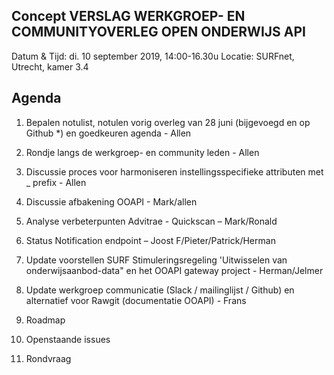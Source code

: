 **Concept VERSLAG WERKGROEP- EN COMMUNITYOVERLEG OPEN ONDERWIJS API**
---------------------------------------------------------------------

Datum & Tijd: di. 10 september 2019, 14:00-16.30u
Locatie: SURFnet, Utrecht, kamer 3.4

Agenda
------

1.   Bepalen notulist, notulen vorig overleg van 28 juni (bijgevoegd en op Github *) en goedkeuren agenda - Allen

2.   Rondje langs de werkgroep- en community leden - Allen

3.   Discussie proces voor harmoniseren instellingsspecifieke attributen met _ prefix - Allen

4.   Discussie afbakening OOAPI - Mark/allen

5.   Analyse verbeterpunten Advitrae - Quickscan – Mark/Ronald

6.   Status Notification endpoint – Joost F/Pieter/Patrick/Herman

7.   Update voorstellen SURF Stimuleringsregeling 'Uitwisselen van onderwijsaanbod-data" en het OOAPI gateway project - Herman/Jelmer

8.   Update werkgroep communicatie  (Slack / mailinglijst / Github) en alternatief voor Rawgit (documentatie OOAPI)  - Frans

9.   Roadmap

10.   Openstaande issues

11.   Rondvraag
